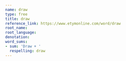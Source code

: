 ```yaml
---
name: draw
type: free
title: draw
reference_link: https://www.etymonline.com/word/draw
root_name: 
root_language: 
denotation: 
word_sums:
- sum: 'Draw + '
  respelling: draw
---
```

